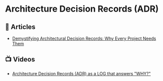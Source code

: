 # Architecture Decision Records (ADR)

## 📕 Articles

- [Demystifying Architectural Decision Records: Why Every Project Needs Them](https://www.dandoescode.com/blog/demystifying-architectural-decision-records-why-every-project-needs-them)

## 📺 Videos

- [Architecture Decision Records (ADR) as a LOG that answers "WHY?"](https://www.youtube.com/watch?v=6H6zfCNeqek)